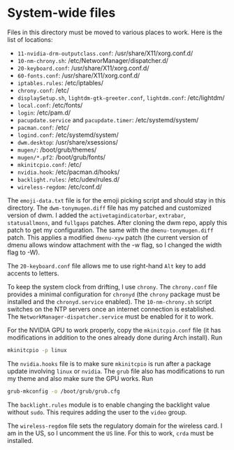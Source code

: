 # System-wide files

Files in this directory must be moved to various places to work. Here is the list of locations:

- `11-nvidia-drm-outputclass.conf`: /usr/share/X11/xorg.conf.d/
- `10-nm-chrony.sh`: /etc/NetworManager/dispatcher.d/
- `20-keyboard.conf`: /usr/share/X11/xorg.conf.d/
- `60-fonts.conf`: /usr/share/X11/xorg.conf.d/
- `iptables.rules`: /etc/iptables/
- `chrony.conf`: /etc/
- `displaySetup.sh`, `lightdm-gtk-greeter.conf`, `lightdm.conf`: /etc/lightdm/
- `local.conf`: /etc/fonts/
- `login`: /etc/pam.d/
- `pacupdate.service` and `pacupdate.timer`: /etc/systemd/system/
- `pacman.conf`: /etc/
- `logind.conf`: /etc/systemd/system/
- `dwm.desktop`: /usr/share/xsessions/
- `mugen/`: /boot/grub/themes/
- `mugen/*.pf2`: /boot/grub/fonts/
- `mkinitcpio.conf`: /etc/
- `nvidia.hook`: /etc/pacman.d/hooks/
- `backlight.rules`: /etc/udev/rules.d/
- `wireless-regdom`: /etc/conf.d/

The `emoji-data.txt` file is for the emoji picking script and should stay in this directory. The `dwm-tonymugen.diff` file has my patched and customized version of dwm. I added the `activetagindicatorbar`, `extrabar`, `statusallmons`, and `fullgaps` patches. After cloning the dwm repo, apply this patch to get my configuration. The same with the `dmenu-tonymugen.diff` patch. This applies a modified `dmenu-xyw` patch (the current version of dmenu allows window attachment with the -w flag, so I changed the width flag to -W).

The `20-keyboard.conf` file allows me to use right-hand `Alt` key to add accents to letters.  

To keep the system clock from drifting, I use `chrony`. The `chrony.conf` file provides a minimal configuration for `chronyd` (the `chrony` package must be installed and the `chronyd.service` enabled). The `10-nm-chrony.sh` script switches on the NTP servers once an internet connection is established. The `NetworkManager-dispatcher.service` must be enabled for it to work.

For the NVIDIA GPU to work properly, copy the `mkinitcpio.conf` file (it has modifications in addition to the ones already done during Arch install). Run

```sh
mkinitcpio -p linux
```

The `nvidia.hooks` file is to make sure `mkinitcpio` is run after a package update involving `linux` or `nvidia`. The `grub` file also has modifications to run my theme and also make sure the GPU works. Run

```sh
grub-mkconfig -o /boot/grub/grub.cfg
```

The `backlight.rules` module is to enable changing the backlight value without `sudo`. This requires adding the user to the `video` group.

The `wireless-regdom` file sets the regulatory domain for the wireless card. I am in the US, so I uncomment the `US` line. For this to work, `crda` must be installed.
